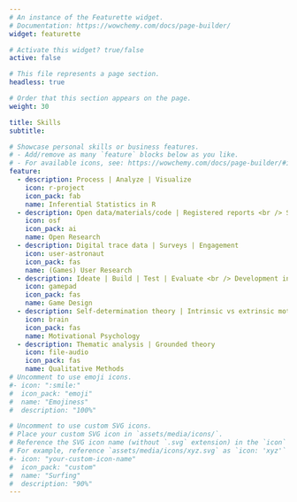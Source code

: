 ```yaml
---
# An instance of the Featurette widget.
# Documentation: https://wowchemy.com/docs/page-builder/
widget: featurette

# Activate this widget? true/false
active: false

# This file represents a page section.
headless: true

# Order that this section appears on the page.
weight: 30

title: Skills
subtitle:

# Showcase personal skills or business features.
# - Add/remove as many `feature` blocks below as you like.
# - For available icons, see: https://wowchemy.com/docs/page-builder/#icons
feature:
  - description: Process | Analyze | Visualize
    icon: r-project
    icon_pack: fab
    name: Inferential Statistics in R
  - description: Open data/materials/code | Registered reports <br /> Synthetic data | Team science
    icon: osf
    icon_pack: ai
    name: Open Research
  - description: Digital trace data | Surveys | Engagement
    icon: user-astronaut
    icon_pack: fas
    name: (Games) User Research
  - description: Ideate | Build | Test | Evaluate <br /> Development in Unity (C#)
    icon: gamepad
    icon_pack: fas
    name: Game Design
  - description: Self-determination theory | Intrinsic vs extrinsic motivation
    icon: brain
    icon_pack: fas
    name: Motivational Psychology
  - description: Thematic analysis | Grounded theory
    icon: file-audio
    icon_pack: fas
    name: Qualitative Methods
# Uncomment to use emoji icons.
#- icon: ":smile:"
#  icon_pack: "emoji"
#  name: "Emojiness"
#  description: "100%"

# Uncomment to use custom SVG icons.
# Place your custom SVG icon in `assets/media/icons/`.
# Reference the SVG icon name (without `.svg` extension) in the `icon` field.
# For example, reference `assets/media/icons/xyz.svg` as `icon: 'xyz'`
#- icon: "your-custom-icon-name"
#  icon_pack: "custom"
#  name: "Surfing"
#  description: "90%"
---
```

